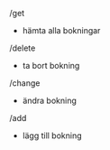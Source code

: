 /get
- hämta alla bokningar

/delete
- ta bort bokning

/change
- ändra bokning

/add
- lägg till bokning
